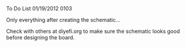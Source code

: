To Do List  01/19/2012 0103

Only everything after creating the schematic...

Check with others at diyefi.org to make sure the schematic looks good before designing the board.


